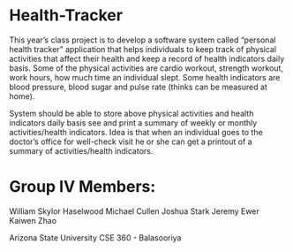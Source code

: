 Health-Tracker
==============

This year’s class project is to develop a software system called “personal health 
tracker” application that helps individuals to keep track of physical activities that affect 
their health and keep a record of health indicators daily basis. Some of the physical 
activities are cardio workout, strength workout, work hours, how much time an individual 
slept. Some health indicators are blood pressure, blood sugar and pulse rate (thinks can 
be measured at home). 

System should be able to store above physical activities and health indicators daily basis 
see and print a summary of weekly or monthly activities/health indicators. Idea is that 
when an individual goes to the doctor’s office for well-check visit he or she can get a 
printout of a summary of activities/health indicators. 


Group IV Members:
=================

William Skylor Haselwood
Michael Cullen
Joshua Stark
Jeremy Ewer
Kaiwen Zhao


Arizona State University
CSE 360 - Balasooriya
